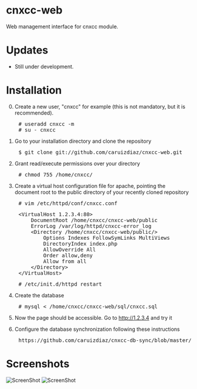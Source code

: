 cnxcc-web
=========

Web management interface for cnxcc module.

Updates
=========
- Still under development.

Installation
=========

0. Create a new user, "cnxcc" for example (this is not mandatory, but it is recommended).
<pre>
    # useradd cnxcc -m
    # su - cnxcc
</pre>

1. Go to your installation directory and clone the repository
<pre>
    $ git clone git://github.com/caruizdiaz/cnxcc-web.git
</pre>

2. Grant read/execute permissions over your directory
<pre>
    # chmod 755 /home/cnxcc/
</pre>

3. Create a virtual host configuration file for apache, pointing the document root to the public directory of your
recently cloned repository
<pre>
    # vim /etc/httpd/conf/cnxcc.conf
</pre>
<pre>
    &#60;VirtualHost 1.2.3.4:80&#62;
        DocumentRoot /home/cnxcc/cnxcc-web/public
        ErrorLog /var/log/httpd/cnxcc-error_log
        &#60;Directory /home/cnxcc/cnxcc-web/public/&#62;
            Options Indexes FollowSymLinks MultiViews
            DirectoryIndex index.php
            AllowOverride All
            Order allow,deny
            Allow from all
        &#60;/Directory&#62;
    &#60;/VirtualHost&#62;
</pre>

<pre>
    # /etc/init.d/httpd restart
</pre>

4. Create the database
<pre>
    # mysql < /home/cnxcc/cnxcc-web/sql/cnxcc.sql
</pre>

5. Now the page should be accessible. Go to http://1.2.3.4 and try it

6. Configure the database synchronization following these instructions
<pre>
    https://github.com/caruizdiaz/cnxcc-db-sync/blob/master/README.md
</pre>

Screenshots
=========
![ScreenShot](http://caruizdiaz.com/wp-content/uploads/2013/01/cnxcc-1024x433.png)
![ScreenShot](http://caruizdiaz.com/wp-content/uploads/2013/01/cnxcc1-1024x506.png)
